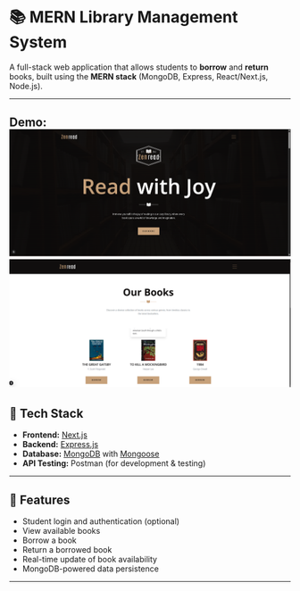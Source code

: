 # 📚 MERN Library Management System

A full-stack web application that allows students to **borrow** and **return** books, built using the **MERN stack** (MongoDB, Express, React/Next.js, Node.js).

---
Demo:
![ZenRead](main.png) 
![ZenRead](borrow.png) 
---
## 🔧 Tech Stack

- **Frontend:** [Next.js](https://nextjs.org/)
- **Backend:** [Express.js](https://expressjs.com/)
- **Database:** [MongoDB](https://www.mongodb.com/) with [Mongoose](https://mongoosejs.com/)
- **API Testing:** Postman (for development & testing)

---

## 🚀 Features

- Student login and authentication (optional)
- View available books
- Borrow a book
- Return a borrowed book
- Real-time update of book availability
- MongoDB-powered data persistence

---



